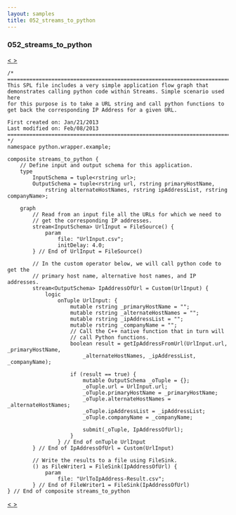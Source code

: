 ```yaml
---
layout: samples
title: 052_streams_to_python
---
```


### 052_streams_to_python

<div class="sampleNav"><a class="button" href="/streamsx.documentation/samples/spl-for-beginner/051_native_functions_with_collection_types_com_ibm_nf_test_native_functions_with_collection_types_spl/"> < </a><a class="button" href="/streamsx.documentation/samples/spl-for-beginner/053_java_primitive_operator_with_complex_output_tuple_types_com_acme_test_java_primitive_operator_with_complex_output_tuple_types_spl/"> > </a>
</div>

~~~~~~
/*
===========================================================================
This SPL file includes a very simple application flow graph that
demonstrates calling python code within Streams. Simple scenario used here
for this purpose is to take a URL string and call python functions to
get back the corresponding IP Address for a given URL.

First created on: Jan/21/2013
Last modified on: Feb/08/2013
===========================================================================
*/
namespace python.wrapper.example;

composite streams_to_python {
	// Define input and output schema for this application.
	type
		InputSchema = tuple<rstring url>;
		OutputSchema = tuple<rstring url, rstring primaryHostName, 
			rstring alternateHostNames, rstring ipAddressList, rstring companyName>;
		
	graph
		// Read from an input file all the URLs for which we need to 
		// get the corresponding IP addresses.
		stream<InputSchema> UrlInput = FileSource() {
			param
				file: "UrlInput.csv";
				initDelay: 4.0;
		} // End of UrlInput = FileSource()

		// In the custom operator below, we will call python code to get the
		// primary host name, alternative host names, and IP addresses.
		stream<OutputSchema> IpAddressOfUrl = Custom(UrlInput) {
			logic
				onTuple UrlInput: {
					mutable rstring _primaryHostName = "";
					mutable rstring _alternateHostNames = "";
					mutable rstring _ipAddressList = "";
					mutable rstring _companyName = "";
					// Call the C++ native function that in turn will
					// call Python functions.
					boolean result = getIpAddressFromUrl(UrlInput.url, _primaryHostName,
						_alternateHostNames, _ipAddressList, _companyName);
						
					if (result == true) {
						mutable OutputSchema _oTuple = {};
						_oTuple.url = UrlInput.url;
						_oTuple.primaryHostName = _primaryHostName;
						_oTuple.alternateHostNames = _alternateHostNames;
						_oTuple.ipAddressList = _ipAddressList;
						_oTuple.companyName = _companyName;
					
						submit(_oTuple, IpAddressOfUrl);
					}
				} // End of onTuple UrlInput
		} // End of IpAddressOfUrl = Custom(UrlInput)
		
		// Write the results to a file using FileSink.
		() as FileWriter1 = FileSink(IpAddressOfUrl) {
			param
				file: "UrlToIpAddress-Result.csv";
		} // End of FileWriter1 = FileSink(IpAddressOfUrl)
} // End of composite streams_to_python

~~~~~~

<div class="sampleNav"><a class="button" href="/streamsx.documentation/samples/spl-for-beginner/051_native_functions_with_collection_types_com_ibm_nf_test_native_functions_with_collection_types_spl/"> < </a><a class="button" href="/streamsx.documentation/samples/spl-for-beginner/053_java_primitive_operator_with_complex_output_tuple_types_com_acme_test_java_primitive_operator_with_complex_output_tuple_types_spl/"> > </a>
</div>


